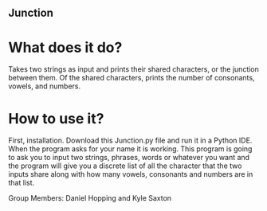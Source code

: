 ## Junction

# What does it do?
Takes two strings as input and prints their shared characters, or the junction between them. Of the shared characters, prints the number of consonants, vowels, and numbers.


# How to use it?
First, installation. Download this Junction.py file and run it in a Python IDE. When the program asks for your name it is working. This program is going to ask you to input two strings, phrases, words or whatever you want and the program will give you a discrete list of all the character that the two inputs share along with how many vowels, consonants and numbers are in that list.






Group Members: Daniel Hopping and Kyle Saxton
